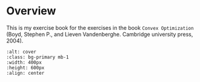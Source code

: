 <!-- Toogle google translation -->
<div id="google_translate_element"></div>

<script type="text/javascript">
      function googleTranslateElementInit() {
        new google.translate.TranslateElement({ pageLanguage: 'en',
                  includedLanguages: 'zh-CN,zh-TW,en,ja,ko,de,ru,fr,es,it,pt,hi,ar',
layout: google.translate.TranslateElement.InlineLayout.SIMPLE }, 'google_translate_element');
      }
</script>
<script type="text/javascript"
      src="https://translate.google.com/translate_a/element.js?cb=googleTranslateElementInit"
></script>
<br>

# Overview

This is my exercise book for the exercises in the book `Convex Optimization` (Boyd, Stephen P., and Lieven Vandenberghe. Cambridge university press, 2004). 


```{image} images/cover.jpg
:alt: cover
:class: bg-primary mb-1
:width: 400px
:height: 600px
:align: center
```

<script src="https://giscus.app/client.js"
        data-repo="robinchen121/book-Python-Data-Science"
        data-repo-id="R_kgDOKFdyOw"
        data-category="Announcements"
        data-category-id="DIC_kwDOKFdyO84CgWHi"
        data-mapping="pathname"
        data-strict="0"
        data-reactions-enabled="1"
        data-emit-metadata="0"
        data-input-position="bottom"
        data-theme="light"
        data-lang="en"
        crossorigin="anonymous"
        async>
</script>